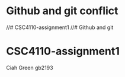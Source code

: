 
# Github and git conflict

//# CSC4110-assignment1 
//# Github and git


# CSC4110-assignment1 

Ciah Green 
gb2193

